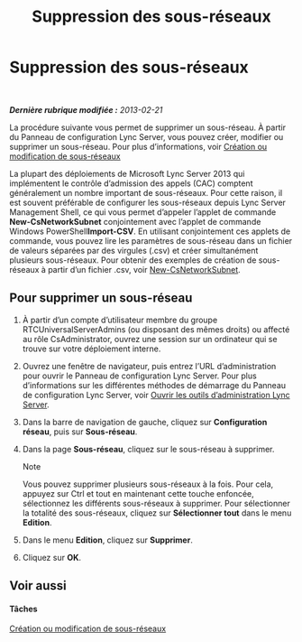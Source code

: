 ﻿---
title: Suppression des sous-réseaux
TOCTitle: Suppression des sous-réseaux
ms:assetid: c1850f38-40a3-48c9-b6f1-f181c5e63b6b
ms:mtpsurl: https://technet.microsoft.com/fr-fr/library/JJ721873(v=OCS.15)
ms:contentKeyID: 49891522
ms.date: 05/20/2016
mtps_version: v=OCS.15
ms.translationtype: HT
---

# Suppression des sous-réseaux

 

_**Dernière rubrique modifiée :** 2013-02-21_

La procédure suivante vous permet de supprimer un sous-réseau. À partir du Panneau de configuration Lync Server, vous pouvez créer, modifier ou supprimer un sous-réseau. Pour plus d’informations, voir [Création ou modification de sous-réseaux](lync-server-2013-create-or-modify-network-subnets.md)

La plupart des déploiements de Microsoft Lync Server 2013 qui implémentent le contrôle d’admission des appels (CAC) comptent généralement un nombre important de sous-réseaux. Pour cette raison, il est souvent préférable de configurer les sous-réseaux depuis Lync Server Management Shell, ce qui vous permet d’appeler l’applet de commande **New-CsNetworkSubnet** conjointement avec l’applet de commande Windows PowerShell**Import-CSV**. En utilisant conjointement ces applets de commande, vous pouvez lire les paramètres de sous-réseau dans un fichier de valeurs séparées par des virgules (.csv) et créer simultanément plusieurs sous-réseaux. Pour obtenir des exemples de création de sous-réseaux à partir d’un fichier .csv, voir [New-CsNetworkSubnet](https://docs.microsoft.com/en-us/powershell/module/skype/New-CsNetworkSubnet).

## Pour supprimer un sous-réseau

1.  À partir d’un compte d’utilisateur membre du groupe RTCUniversalServerAdmins (ou disposant des mêmes droits) ou affecté au rôle CsAdministrator, ouvrez une session sur un ordinateur qui se trouve sur votre déploiement interne.

2.  Ouvrez une fenêtre de navigateur, puis entrez l’URL d’administration pour ouvrir le Panneau de configuration Lync Server. Pour plus d’informations sur les différentes méthodes de démarrage du Panneau de configuration Lync Server, voir [Ouvrir les outils d’administration Lync Server](lync-server-2013-open-lync-server-administrative-tools.md).

3.  Dans la barre de navigation de gauche, cliquez sur **Configuration réseau**, puis sur **Sous-réseau**.

4.  Dans la page **Sous-réseau**, cliquez sur le sous-réseau à supprimer.
    
    > [!note]  
    > Vous pouvez supprimer plusieurs sous-réseaux à la fois. Pour cela, appuyez sur Ctrl et tout en maintenant cette touche enfoncée, sélectionnez les différents sous-réseaux à supprimer. Pour sélectionner la totalité des sous-réseaux, cliquez sur <strong>Sélectionner tout</strong> dans le menu <strong>Edition</strong>.

5.  Dans le menu **Edition**, cliquez sur **Supprimer**.

6.  Cliquez sur **OK**.

## Voir aussi

#### Tâches

[Création ou modification de sous-réseaux](lync-server-2013-create-or-modify-network-subnets.md)

